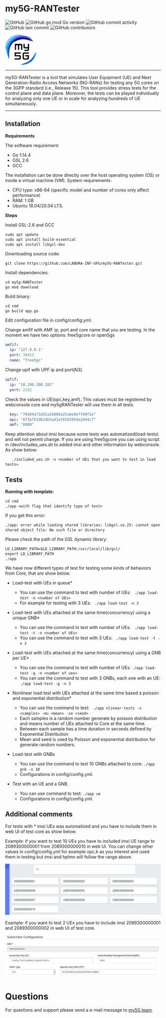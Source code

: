 # my5G-RANTester


![GitHub](https://img.shields.io/github/license/LABORA-INF-UFG/my5G-RANTester?color=blue) 
![GitHub go.mod Go version](https://img.shields.io/github/go-mod/go-version/LABORA-INF-UFG/my5G-RANTester) ![GitHub commit activity](https://img.shields.io/github/commit-activity/y/LABORA-INF-UFG/my5G-RANTester) 
![GitHub last commit](https://img.shields.io/github/last-commit/LABORA-INF-UFG/my5G-RANTester)
![GitHub contributors](https://img.shields.io/github/contributors/LABORA-INF-UFG/my5G-RANTester)

<img width="20%" src="docs/media/img/my5g-logo.png" alt="my5g-core"/>

----

my5G-RANTester is a tool that simulates User Equipment (UE) and Next Generation-Radio Access Networks (NG-RANs) for testing any 5G cores on the 3GPP standard (i.e., Release 15). This tool provides stress tests for the control plane and data plane. Moreover, the tests can be played individually for analyzing only one UE or in scale for analyzing hundreds of UE simultaneously.

----
## Installation

**Requirements**

The software requirement:
* Go 1.14.4
* GSL 2.6
* GCC

The installation can be done directly over the host operating system (OS) or inside a virtual machine (VM). System requirements:
* CPU type: x86-64 (specific model and number of cores only affect performance)
* RAM: 1 GB
* Ubuntu 18.04/20.04 LTS.

**Steps**

Install GSL-2.6 and GCC
```
sudo apt update
sudo apt install build-essential
sudo apt install libgsl-dev
```

Downloading source code:
```
git clone https://github.com/LABORA-INF-UFG/my5G-RANTester.git
```

Install dependencies:
```
cd my5g-RANTester
go mod download
```
  
Build binary:
```
cd cmd 
go build app.go
```
  
Edit configuration file in config/config.yml:

Change amfif with AMF ip, port and core name that you are testing. In the moment we have two options: free5gcore or open5gs
```yaml
amfif:
  ip: "127.0.0.1"
  port: 38412
  name: "free5gc"
```

Change upif with UPF ip and port(N3).
```yaml
upfif:
  ip: "10.200.200.102"
  port: 2152
```
Check the values in UE(opc,key,amf). This values must be registered by webconsole core and my5gRANTester will use them in all tests.
```yaml
  key: "70d49a71dd1a2b806a25abe0ef749f1e"
  opc: "6f1bf53d624b3a43af6592854e2444c7"
  amf: "8000"
```

Keep attention about imsi because some tests was automatized(load-tests) and will not permit change. If you are using free5gcore you can using script in /dev/includes_ues.sh to added imsi and other information by webconsole. As show below:
```
   ./included_ues.sh -n <number of UEs that you want to test in load tests>  
```

  

## Tests

**Running with template:**
```
cd cmd
./app <with flag that identify type of test>
```

If you get this error:
```
./app: error while loading shared libraries: libgsl.so.25: cannot open shared object file: No such file or directory
```

Please check the path of the GSL dynamic library:
```
LD_LIBRARY_PATH=$LD_LIBRARY_PATH:/usr/local/lib/gsl/
export LD_LIBRARY_PATH
./app
```

We have now different types of test for testing some kinds of behaviors from Core, that are show below.

- Load-test with UEs in queue*
    - You can use the command to test with number of UEs:
            ``` 
              ./app load-test -n <number of UEs>  
            ```
    - For example for testing with 3 UEs:
            ``` 
              ./app load-test -n 3  
            ```
   
- Load-test with UEs attached at the same time(concurrency) using a unique GNB* 
    - You can use the command to test with number of UEs: 
                ``` 
                 ./app load-test -t -n <number of UEs>  
                ```
    - You can use the command to test with 3 UEs:
              ``` 
                ./app load-test -t -n 3  
              ```
    
- Load-test with UEs attached at the same time(concurrency) using a GNB per UE* 
    - You can use the command to test with number of UEs: 
             ``` ./app load-test -g -n <number of ues> ```
    - You can use the command to test with 3 GNBs, each one with an UE:
             ``` ./app load-test -g -n 3 ```

- Nonlinear load test with UEs attached at the same time based a poisson and exponential distribution*
   - You can use the command to test:
         ``` 
         ./app nlinear-tests -s <samples> -mu <mean> -se <seed>  
         ```
   - Each samples is a random number generate by poisson distribution and means number of UEs attached to Core at the same time.
   - Between each sample has a time duration in seconds defined by Exponential Distribution 
   - Mean and seed is used by Poisson and exponential distribution for generate random numbers.           
- Load-test with GNBs 
    - You can use the command to test 10 GNBs attached to core: 
              ``` ./app gnb -n 10  ```            
    - Configurations in config/config.yml.
    
- Test with an UE and a GNB. 
     - You can use command to test: 
              ``` ./app ue ```
     - Configurations in config/config.yml.

## Additional comments
   
For tests with * imsi UEs was automatized and you have to include them in web UI of test core as show below. 

Example: if you want to test 10 UEs you have to included imsi UE range to 2089300000001 from 2089300000010 in web UI. You can change other values in config/config.yml for example opc,k as you interest and used them in testing but imsi and hplmn will follow the range above.
  <p align="">
     <img src="docs/media/img/ues10.png"/> 
  </p>
Example: if you want to test 2 UEs you have to include imsi 2089300000001 and 2089300000002 in web UI of test core.
 <p align="">
     <img src="docs/media/img/ue_configuration.png"/>
 </p>

# Questions
 
For questions and support please send a e-mail message to [my5G team](mailto:my5G.initiative@gmail.com). 

